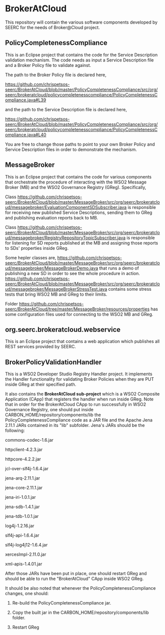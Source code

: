 BrokerAtCloud
=============

This repository will contain the various software components developed by SEERC for the needs of Broker@Cloud project.

PolicyCompletenessCompliance
----------------------------

This is an Eclipse project that contains the code for the Service Description validation mechanism. The code needs as input a Service Description file and a Broker Policy file to validate against.

The path to the Broker Policy file is declared here,

https://github.com/chrispetsos-seerc/BrokerAtCloud/blob/master/PolicyCompletenessCompliance/src/org/seerc/brokeratcloud/policycompletenesscompliance/PolicyCompletenessCompliance.java#L39

and the path to the Service Description file is declared here,

https://github.com/chrispetsos-seerc/BrokerAtCloud/blob/master/PolicyCompletenessCompliance/src/org/seerc/brokeratcloud/policycompletenesscompliance/PolicyCompletenessCompliance.java#L40

You are free to change those paths to point to your own Broker Policy and Service Description files in order to demonstrate the mechanism.


MessageBroker
----------------------------

This is an Eclipse project that contains the code for various components that orchestrate the procedure of interacting with the WSO2 Message Broker (MB) and the WSO2 Governance Registry (GReg). Specifically,

Class https://github.com/chrispetsos-seerc/BrokerAtCloud/blob/master/MessageBroker/src/org/seerc/brokeratcloud/messagebroker/EvaluationComponentSDSubscriber.java 
is responsible for receiving new published Service Descriptions, sending them to GReg and publishing evaluation reports back to MB.

Class https://github.com/chrispetsos-seerc/BrokerAtCloud/blob/master/MessageBroker/src/org/seerc/brokeratcloud/messagebroker/RegistryRepositoryTopicSubscriber.java 
is responsible for listening for SD reports published at the MB and assigning those reports to SDs' properties inside GReg.

Some hepler classes are,
https://github.com/chrispetsos-seerc/BrokerAtCloud/blob/master/MessageBroker/src/org/seerc/brokeratcloud/messagebroker/MessageBrokerDemo.java that runs a demo of publishing a new SD in order to see the whole procedure in action.
https://github.com/chrispetsos-seerc/BrokerAtCloud/blob/master/MessageBroker/src/org/seerc/brokeratcloud/messagebroker/MessageBrokerStressTest.java contains some stress tests that bring WSO2 MB and GReg to their limits.

Folder https://github.com/chrispetsos-seerc/BrokerAtCloud/tree/master/MessageBroker/resources/properties has some configuration files used for connecting to the WSO2 MB and GReg.

org.seerc.brokeratcloud.webservice
----------------------------

This is an Eclipse project that contains a web application which publishes all REST services provided by SEERC.

BrokerPolicyValidationHandler
----------------------------
This is a WSO2 Developer Studio Registry Handler project. It implements the Handler functionality for validating Broker Policies when they are PUT inside GReg at their specified path.

It also contains the **BrokerAtCloud sub-project** which is a WSO2 Composite Application (CApp) that registers the handler when run inside GReg. Note that in order for the BrokerAtCloud CApp to run successfully in WSO2 Governance Registry, one should put inside CARBON_HOME/repository/components/lib the PolicyCompletenessCompliance code as a JAR file and the Apache Jena 2.11.1 JARs contained in its "lib" subfolder. Jena's JARs should be the following:

commons-codec-1.6.jar

httpclient-4.2.3.jar

httpcore-4.2.2.jar

jcl-over-slf4j-1.6.4.jar

jena-arq-2.11.1.jar

jena-core-2.11.1.jar

jena-iri-1.0.1.jar

jena-sdb-1.4.1.jar

jena-tdb-1.0.1.jar

log4j-1.2.16.jar

slf4j-api-1.6.4.jar

slf4j-log4j12-1.6.4.jar

xercesImpl-2.11.0.jar

xml-apis-1.4.01.jar

After those JARs have been put in place, one should restart GReg and should be able to run the "BrokerAtCloud" CApp inside WSO2 GReg.

It should be also noted that whenever the PolicyCompletenessCompliance changes, one should:

1) Re-build the PolicyCompletenessCompliance jar.

2) Copy the built jar in the CARBON_HOME/repository/components/lib folder.

3) Restart GReg
